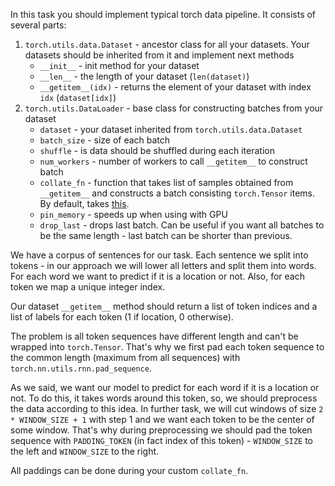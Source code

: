 In this task you should implement typical torch data pipeline.
It consists of several parts:
1) `torch.utils.data.Dataset` - ancestor class for all your datasets.
Your datasets should be inherited from it and implement next methods
   * `__init__` - init method for your dataset
   * `__len__` - the length of your dataset (`len(dataset)`)
   * `__getitem__(idx)` - returns the element of your dataset with index `idx` (`dataset[idx]`)
2) `torch.utils.DataLoader` - base class for constructing batches from your dataset
   * `dataset` - your dataset inherited from `torch.utils.data.Dataset`
   * `batch_size` - size of each batch
   * `shuffle` - is data should be shuffled during each iteration
   * `num_workers` - number of workers to call `__getitem__` to construct batch
   * `collate_fn` - function that takes list of samples obtained from `__getitem__`
and constructs a batch consisting `torch.Tensor` items.
By default, takes [this](https://pytorch.org/docs/stable/data.html#torch.utils.data.default_collate).
   * `pin_memory` - speeds up when using with GPU
   * `drop_last` - drops last batch.
Can be useful if you want all batches to be the same length - last batch can be shorter than previous.

We have a corpus of sentences for our task.
Each sentence we split into tokens - in our approach we will lower all letters and split them into words.
For each word we want to predict if it is a location or not.
Also, for each token we map a unique integer index.

Our dataset `__getitem__` method should return a list of token indices and a list of labels for each token (1 if location, 0 otherwise).

The problem is all token sequences have different length and can't be wrapped into `torch.Tensor`.
That's why we first pad each token sequence to the common length (maximum from all sequences) with `torch.nn.utils.rnn.pad_sequence`.

As we said, we want our model to predict for each word if it is a location or not.
To do this, it takes words around this token, so, we should preprocess the data according to this idea.
In further task, we will cut windows of size `2 * WINDOW_SIZE + 1` with step $1$ and we want each token to be the center of some window.
That's why during preprocessing we should pad the token sequence with `PADDING_TOKEN` (in fact index of this token) - `WINDOW_SIZE` to the left and `WINDOW_SIZE` to the right.

All paddings can be done during your custom `collate_fn`.